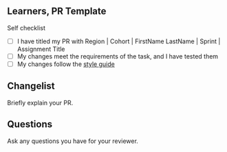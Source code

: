 <!--

You must title your PR like this:

Region | Cohort | FirstName LastName | Sprint | Assignment Title

For example,

London | 25-ITP-May | Carol Owen | Sprint 1 | Alarm Clock

Fill in the template below. Complete the self checklist. Remove any sections that don't apply.

Add the label "Needs Review" and you will get review.

Keep iterating on the PR until a volunteer marks it as "Complete".

-->

## Learners, PR Template

Self checklist

- [ ] I have titled my PR with Region | Cohort | FirstName LastName | Sprint | Assignment Title
- [ ] My changes meet the requirements of the task, and I have tested them
- [ ] My changes follow the [style guide](https://curriculum.codeyourfuture.io/guides/reviewing/style-guide/)

## Changelist

Briefly explain your PR.

## Questions

Ask any questions you have for your reviewer.
